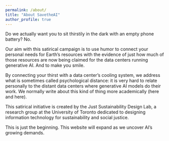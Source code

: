 ```yaml
---
permalink: /about/
title: "About SavetheAI"
author_profile: true
---
```

Do we actually want you to sit thirstily in the dark with an empty phone battery? No. 

Our aim with this satirical campaign is to use humor to connect your personal needs for Earth’s resources with the evidence of just how much of those resources are now being claimed for the data centers running generative AI. And to make you smile.

By connecting your thirst with a data center’s cooling system, we address what is sometimes called psychological distance: it is very hard to relate personally to the distant data centers where generative AI models do their work. We normally write about this kind of thing more academically (here and here).

This satirical initiative is created by the Just Sustainability Design Lab, a research group at the University of Toronto dedicated to designing information technology for sustainability and social justice.

This is just the beginning. This website will expand as we uncover AI’s growing demands. 
